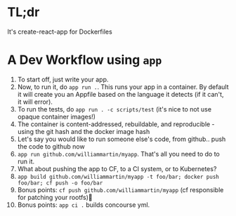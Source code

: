 # TL;dr

It's create-react-app for Dockerfiles

# A Dev Workflow using `app`

1. To start off, just write your app. 
1. Now, to run it, do `app run .`. This runs your app in a container. By default it will create you an Appfile based on the language it detects (if it can't, it will error).
1. To run the tests, do `app run . -c scripts/test` (it's nice to not use opaque container images!)
1. The container is content-addressed, rebuildable, and reproducible - using the git hash and the docker image hash
1. Let's say you would like to run someone else's code, from github.. push the code to github now
1. `app run github.com/williammartin/myapp`. That's all you need to do to run it.
1. What about pushing the app to CF, to a CI system, or to Kubernetes?
1. `app build github.com/williammartin/myapp -t foo/bar; docker push foo/bar; cf push -o foo/bar`
1. Bonus points: `cf push github.com/williammartin/myapp` (cf responsible for patching your rootfs)
1. Bonus points: `app ci .` builds concourse yml.
